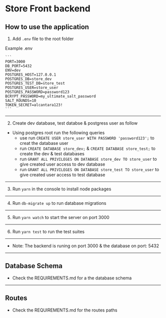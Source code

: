 # Store Front backend

## How to use the application

1. Add `.env` file to the root folder

Example .env

    ```
    PORT=3000
    DB_PORT=5432
    ENV=dev
    POSTGRES_HOST=127.0.0.1
    POSTGRES_DB=store_dev
    POSTGRES_TEST_DB=store_test
    POSTGRES_USER=store_user
    POSTGRES_PASSWORD=password123
    BCRYPT_PASSWORD=my_ultimate_salt_password
    SALT_ROUNDS=10
    TOKEN_SECRET=alcantara123!
    ```

---

2. Create dev database, test databse & postgress user as follow

- Using postgres root run the following queries
  - use run `CREATE USER store_user WITH PASSWORD 'password123';` to creat the database user
  - run `CREATE DATABASE store_dev;` & `CREATE DATABASE store_test;` to create the dev & test databases
  - run `GRANT ALL PRIVILEGES ON DATABASE store_dev TO store_user` to give created user access to dev database
  - run `GRANT ALL PRIVILEGES ON DATABASE store_test TO store_user` to give created user access to test database

---

3. Run `yarn` in the console to install node packages

---

4. Run `db-migrate up` to run database migrations

---

5. Run `yarn watch` to start the server on port 3000

---

6. Run `yarn test` to run the test suites

---

- Note: The backend is runing on port 3000 & the database on port: 5432

---

## Database Schema

- Check the REQUIREMENTS.md for a the database schema

---

## Routes

- Check the REQUIREMENTS.md for the routes paths
